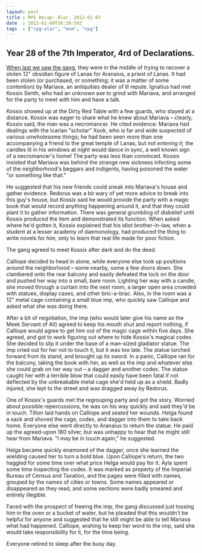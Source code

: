 ```yaml
---
layout: post
title : RPG Recap: Alar, 2012-01-07
date  : 2012-01-09T16:20:59Z
tags  : ["rpg-alar", "mnm", "rpg"]
---
```

## Year 28 of the 7th Imperator, 4rd of Declarations.

[When last we saw the gang](http://rjbs.manxome.org/rubric/entry/1930), they
were in the middle of trying to recover a stolen 12" obsidian figure of Lanas
for Aranaius, a priest of Lanas.  It had been stolen (or purchased, or
something; it was a matter of some contention) by Mariava, an antiquities
dealer of ill repute.  Ignatius had met Kossix Senth, who had an unknown axe to
grind with Mariava, and arranged for the party to meet with him and have a
talk.

Kossix showed up at the Dirty Red Table with a few guards, who stayed at a
distance.  Kossix was eager to share what he knew about Mariava – clearly,
Kossix said, the man was a necromancer.  He cited evidence:  Mariava had
dealings with the Icarian "scholar" Xook, who is far and wide suspected of
various unwholesome things;  he had been seen more than one accompanying a
friend to the great temple of Lanas, but *not entering it*; the candles lit in
his windows at night would dance in sync, a well known sign of a necromancer's
home!  The party was less than convinced.  Kossix insisted that Mariava was
behind the strange new sickness infecting some of the neighborhood's beggars
and indigents, having poisoned the water "or something like that."

He suggested that his new friends could sneak into Mariava's house and gather
evidence.  Redorus was a bit wary of yet more advice to break into this guy's
house, but Kossix said he would provide the party with a magic book that would
record anything happening around it, and that they could plant it to gather
information.  There was general grumbling of disbelief until Kossix produced
the item and demonstrated its function.  When asked where he'd gotten it,
Kossix explained that his idiot brother-in-law, when a student at a lesser
academy of daemonology, had produced the thing to write novels for him, only to
learn that real life made for poor fiction.

The gang agreed to meet Kossix after dark and do the deed.

Calliope decided to head in alone, while everyone else took up positions around
the neighborhood – some nearby, some a few doors down.  She clambered onto the
rear balcony and easily defeated the lock on the door and pushed her way into a
small, bare room.  Lighting her way with a candle, she moved through a curtain
into the next room, a larger open area crowded with statues, display cases, and
other bric-a-brac.  Also, in the room was a 12" metal cage containing a small
blue imp, who quickly saw Calliope and asked what she was doing there.

After a bit of negotiation, the imp (who would later give his name as the Meek
Servant of All) agreed to keep his mouth shut and report nothing, if Calliope
would agree to get him out of the magic cage within five days.  She agreed, and
got to work figuring out where to hide Kossix's magical codex.  She decided to
slip it under the base of a man-sized gladiator statue.  The imp cried out for
her not to touch it, but it was too late.  The statue lurched forward from its
stand, and brought up its sword.  In a panic, Calliope ran for the balcony,
taking the book with her, as well as the imp and whatever else she could grab
on her way out – a dagger and another codex.  The statue caught her with a
terrible blow that could easily have been fatal if not deflected by the
unbreakable metal cage she'd held up as a shield.  Badly injured, she lept to
the street and was dragged away by Redorus.

One of Kossix's guards met the regrouping party and got the story.  Worried
about possible repercussions, he was on his way quickly and said they'd be in
touch.  Tilton laid hands on Calliope and sealed her wounds.  Helga found a
sack and shoved the cage, codex, and dagger into them to take back home.
Everyone else went directly to Aranaius to return the statue.  He paid up the
agreed-upon 180 silver, but was unhappy to hear that he might still hear from
Mariava.  "I may be in touch again," he suggested.

Helga became quickly enamored of the dagger, once she learned the wielding
caused her to turn a bold blue.  Upon Calliope's return, the two haggled for
some time over what price Helga would pay for it.  Ayla spent some time
inspecting the codex.  It was marked as property of the Imperial Bureau of
Census and Taxation, and the pages were filled with names, grouped by the names
of cities or towns.  Some names appeared or disappeared as they read, and some
sections were badly smeared and entirely illegible.

Faced with the prospect of freeing the imp, the gang discussed just tossing him
in the oven or a bucket of water, but he pleaded that this wouldn't be helpful
for anyone and suggested that he still might be able to tell Mariava what had
happened.  Calliope, wishing to keep her word to the imp, said she would take
responsibility for it, for the time being.

Everyone retired to sleep after the busy day.

